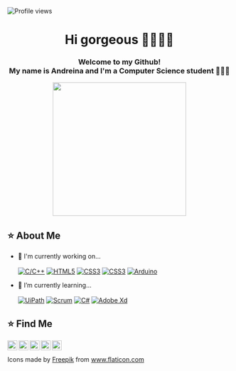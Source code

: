 ![Profile views](https://gpvc.arturio.dev/andreinaoliveira)
<h1 align="center">Hi gorgeous 🧚🏻‍♀️✨</h1>
<h3 align="center">Welcome to my Github! <br>
My name is Andreina and I'm a Computer Science student 👩🏻‍💻</h2>

<p align="center">
  <img src="https://apilgriminnarnia.files.wordpress.com/2018/09/legally-blonde-laptop-e1536078931635.jpg" width="300px">
</p>

## ⭐️ About Me

- 🌼 I'm currently working on... <br><br>
[![C/C++](https://img.shields.io/badge/-C/C++-00599C?style=flat-square&logo=c++&link=https://github.com/andreinaoliveira/)](https://github.com/andreinaoliveira/)
[![HTML5](https://img.shields.io/badge/-HTML5-E34F26?style=flat-square&logo=html5&logoColor=white&link=https://github.com/andreinaoliveira/)](https://github.com/andreinaoliveira/)
[![CSS3](https://img.shields.io/badge/-CSS3-1572B6?style=flat-square&logo=css3&link=https://github.com/andreinaoliveira/)](https://github.com/andreinaoliveira/)
[![CSS3](https://camo.githubusercontent.com/c88304005a3aeb9959c9984635e26ff4d7c325f8/68747470733a2f2f696d672e736869656c64732e696f2f62616467652f2d4d7953514c2d6f72616e67653f7374796c653d666c61742d737175617265266c6f676f3d4d7953514c266c6f676f436f6c6f723d7768697465)](https://github.com/andreinaoliveira/)
[![Arduino](https://img.shields.io/badge/-Arduino-black?style=flat-square&logo=Arduino&link=https://github.com/andreinaoliveira/)](https://github.com/andreinaoliveira/)

- 🌱 I’m currently learning... <br><br>
[![UiPath](https://img.shields.io/badge/-UiPath-6495ED?&link=https://github.com/andreinaoliveira/)](https://github.com/andreinaoliveira/)
[![Scrum](https://img.shields.io/badge/-Scrum-98FB98?&link=https://github.com/andreinaoliveira/)](https://github.com/andreinaoliveira/)
[![C#](https://img.shields.io/badge/-C%20Sharp-2F4F4F?&link=https://github.com/andreinaoliveira/)](https://github.com/andreinaoliveira/)
[![Adobe Xd](https://img.shields.io/badge/-Adobe%20Xd-DA70D6?&link=https://github.com/andreinaoliveira/)](https://github.com/andreinaoliveira/)

## ⭐️ Find Me


<a href="https://www.linkedin.com/in/andreinaoliveira/">
  <img align="left" alt="Andreina's LinkedIn" width="22px" src="https://image.flaticon.com/icons/svg/216/216508.svg" />
</a>

<a href="https://twitter.com/prinsycho">
  <img align="left" alt="Andreina's Twitter" width="22px" src="https://image.flaticon.com/icons/svg/216/216516.svg" />
</a>

<a href="https://www.instagram.com/prinsycho/">
  <img align="left" alt="Andreina's Instagram" width="22px" src="https://image.flaticon.com/icons/svg/216/216506.svg" />
</a>

<a href="https://trustinthesky.tumblr.com/">
  <img align="left" alt="Andreina's Tumblr" width="22px" src="https://image.flaticon.com/icons/svg/216/216515.svg" />
</a>

<a href="https://open.spotify.com/user/wg53v12exdtheyvqci0idtobg?si=sIoMGpbyTdSZVS28AgxqHA">
  <img align="left" alt="Andreina's Spotify" width="22px" src="https://image.flaticon.com/icons/svg/311/311353.svg" />
</a>
<br><br>
<div>Icons made by <a href="https://www.flaticon.com/authors/freepik" title="Freepik">Freepik</a> from <a href="https://www.flaticon.com/" title="Flaticon">www.flaticon.com</a></div>
